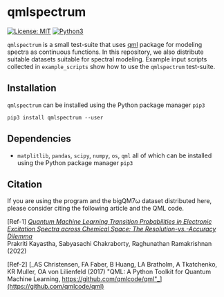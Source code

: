 # qmlspectrum

[![License: MIT](https://img.shields.io/badge/License-MIT-yellow.svg)](https://opensource.org/licenses/MIT)
[![Python3](https://img.shields.io/badge/Language-Python3-red.svg)](https://www.python.org/download/releases/3.0/)

`qmlspectrum` is a small test-suite that uses [qml](https://www.qmlcode.org/) package for modeling spectra as continuous functions. In this repository, we also distribute suitable datasets suitable for spectral modeling. Example input scripts collected in `example_scripts` show how to use the `qmlspectrum` test-suite.

## Installation

`qmlspectrum` can be installed using the Python package manager `pip3`

```
pip3 install qmlspectrum --user
```

## Dependencies

* `matplitlib`, `pandas`, `scipy`, `numpy`, `os`, `qml` all of which can be installed using the Python package manager `pip3`

## Citation

If you are using the program and the bigQM7ω dataset distributed here, please consider citing the following article and the QML code.        

[Ref-1] [_Quantum Machine Learning Transition Probabilities in Electronic Excitation Spectra across Chemical Space: The Resolution-vs.-Accuracy Dilemma_](https://arxiv.org/abs/2110.11798)                
Prakriti Kayastha, Sabyasachi Chakraborty, Raghunathan Ramakrishnan (2022)     

[Ref-2] [_AS Christensen, FA Faber, B Huang, LA Bratholm, A Tkatchenko, KR Muller, OA von Lilienfeld (2017) "QML: A Python Toolkit for Quantum Machine Learning, https://github.com/qmlcode/qml"_](https://github.com/qmlcode/qml)     
